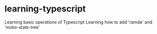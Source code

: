 # learning-typescript
Learning basic operations of Typescript
Learning how to add 'ramda' and 'mobx-state-tree'
